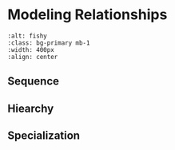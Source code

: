# Modeling Relationships 

```{image} ../images/relationships.png
:alt: fishy
:class: bg-primary mb-1
:width: 400px
:align: center
```

## Sequence 

## Hiearchy

## Specialization 
